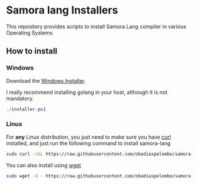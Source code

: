 # Samora lang Installers

This repository provides scripts to install Samora Lang compiler in various Operating Systems

## How to install

### Windows

Download the [Windows Installer](https://github.com/obadiaspelembe/samora-lang-installers/blob/feat/windows-installer/Windows/installer.ps1).

I really recommend installing golang in your host, although it is not mandatory.

```powershell
./installer.ps1
```

### Linux

For **any** Linux distribution, you just need to make sure you have [curl](https://curl.se/) installed, and just run the following command to install samora-lang

```bash
sudo curl -sSL https://raw.githubusercontent.com/obadiaspelembe/samora-lang-installers/main/Unix/installer.sh | bash
```

You can also install using [wget](https://www.gnu.org/software/wget/)

```bash
sudo wget -O - https://raw.githubusercontent.com/obadiaspelembe/samora-lang-installers/main/Unix/installer.sh | bash
```

